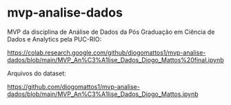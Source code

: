 # mvp-analise-dados
MVP da disciplina de Análise de Dados da Pós Graduação em Ciência de Dados e Analytics pela PUC-RIO:

https://colab.research.google.com/github/diogomattos1/mvp-analise-dados/blob/main/MVP_An%C3%A1lise_Dados_Diogo_Mattos%20final.ipynb

Arquivos do dataset:

https://github.com/diogomattos1/mvp-analise-dados/blob/main/MVP_An%C3%A1lise_Dados_Diogo_Mattos.ipynb


